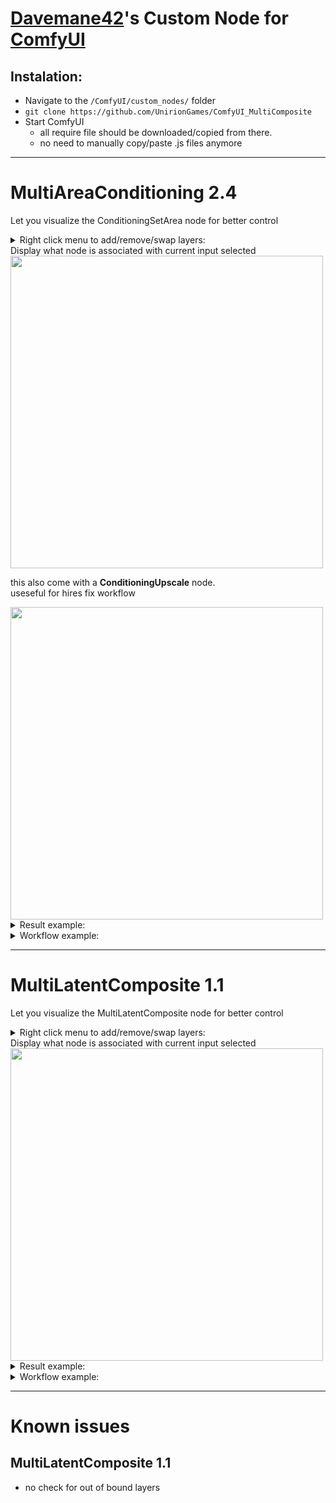 # [Davemane42](https://github.com/Davemane42/ComfyUI_Dave_CustomNode)'s Custom Node for [ComfyUI](https://github.com/comfyanonymous/ComfyUI)  

## Instalation:

- Navigate to the `/ComfyUI/custom_nodes/` folder
- `git clone https://github.com/UnirionGames/ComfyUI_MultiComposite`
- Start ComfyUI
  - all require file should be downloaded/copied from there.
  - no need to manually copy/paste .js files anymore

___
# MultiAreaConditioning 2.4  

Let you visualize the ConditioningSetArea node for better control  
<details close="close">
    <summary>Right click menu to add/remove/swap layers:</summary>
    <img src="./images/RightClickMenu.png">
</details>
Display what node is associated with current input selected  

<img src="./images/MultiAreaConditioning_node.png" width="500px">

this also come with a <strong>ConditioningUpscale</strong> node.  
useseful for hires fix workflow

<img src="./images/ConditioningUpscale_node.png" width="500px">
<details close="close">
    <summary>Result example:</summary>
    <img src="./images/MultiAreaConditioning_result.png" width="500px">
</details>
<details close="close">
    <summary>Workflow example:</summary>
    <img src="./images/MultiAreaConditioning_workflow.svg" width="100%">
</details>
  
___
# MultiLatentComposite 1.1  

Let you visualize the MultiLatentComposite node for better control  
<details close="close">
    <summary>Right click menu to add/remove/swap layers:</summary>
    <img src="./images/RightClickMenu.png">
</details>
Display what node is associated with current input selected  

<img src="./images/MultiLatentComposite_node.png" width="500px">

<details close="close">
    <summary>Result example:</summary>
    <img src="./images/MultiLatentComposite_result.png" width="500px">
</details>
<details close="close">
    <summary>Workflow example:</summary>
    <img src="./images/MultiLatentComposite_workflow.svg" width="100%">
</details>

___
# Known issues
## MultiLatentComposite 1.1
- no check for out of bound layers
